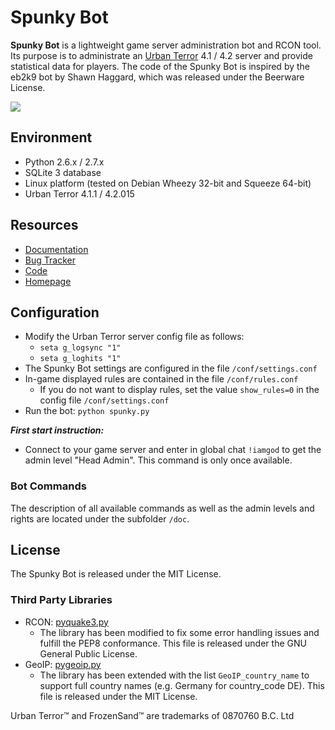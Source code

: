 # Spunky Bot

**Spunky Bot** is a lightweight game server administration bot and RCON tool.
Its purpose is to administrate an [Urban Terror](http://www.urbanterror.info) 4.1 / 4.2 server and provide statistical data for players.
The code of the Spunky Bot is inspired by the eb2k9 bot by Shawn Haggard, which was released under the Beerware License.

<a href='https://travis-ci.org/urthub/spunkybot'><img src='https://secure.travis-ci.org/urthub/spunkybot.png?branch=master'></a>

## Environment
- Python 2.6.x / 2.7.x
- SQLite 3 database
- Linux platform (tested on Debian Wheezy 32-bit and Squeeze 64-bit)
- Urban Terror 4.1.1 / 4.2.015


## Resources
* [Documentation](https://github.com/urthub/spunkybot/wiki)
* [Bug Tracker](https://github.com/urthub/spunkybot/issues)
* [Code](https://github.com/urthub/spunkybot)
* [Homepage](http://urthub.github.io/spunkybot/)


## Configuration
- Modify the Urban Terror server config file as follows:
	- `seta g_logsync "1"`
	- `seta g_loghits "1"`
- The Spunky Bot settings are configured in the file `/conf/settings.conf`
- In-game displayed rules are contained in the file `/conf/rules.conf`
	- If you do not want to display rules, set the value `show_rules=0` in the config file `/conf/settings.conf`
- Run the bot: `python spunky.py`

**_First start instruction:_**

- Connect to your game server and enter in global chat `!iamgod` to get the admin level "Head Admin". This command is only once available.


### Bot Commands
The description of all available commands as well as the admin levels and rights are located under the subfolder `/doc`.


## License
The Spunky Bot is released under the MIT License.


### Third Party Libraries
 - RCON: [pyquake3.py](https://github.com/urthub/pyquake3)
	- The library has been modified to fix some error handling issues and fulfill the PEP8 conformance. This file is released under the GNU General Public License.
 - GeoIP: [pygeoip.py](https://github.com/urthub/pygeoip)
	- The library has been extended with the list `GeoIP_country_name` to support full country names (e.g. Germany for country_code DE). This file is released under the MIT License.

Urban Terror™ and FrozenSand™ are trademarks of 0870760 B.C. Ltd
